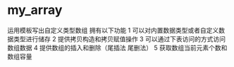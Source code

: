# my_array

运用模板写出自定义类型数组
拥有以下功能
1 可以对内置数据类型或者自定义数据类型进行储存
2 提供拷贝构造和拷贝赋值操作
3 可以通过下表访问的方式访问数组数据
4 提供数组的插入和删除（尾插法 尾删法）
5 获取数组当前元素个数和数组容量
